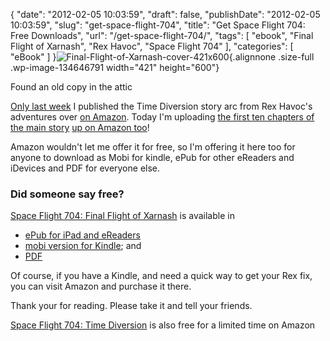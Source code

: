 {
    "date": "2012-02-05 10:03:59",
    "draft": false,
    "publishDate": "2012-02-05 10:03:59",
    "slug": "get-space-flight-704",
    "title": "Get Space Flight 704: Free Downloads",
    "url": "\/get-space-flight-704\/",
    "tags": [
        "ebook",
        "Final Flight of Xarnash",
        "Rex Havoc",
        "Space Flight 704"
    ],
    "categories": [
        "eBook"
    ]
}![](//the.geekorium.com.au/wp-content/uploads/Final-Flight-of-Xarnash-cover-421x600.png "Final-Flight-of-Xarnash-cover-421x600"){.alignnone
.size-full .wp-image-134646791 width="421" height="600"}

Found an old copy in the attic

[Only last week](//the.geekorium.com.au/space-flight-704-the-book/) I
published the Time Diversion story arc from Rex Havoc's adventures over
[on Amazon](http://amzn.com/B00718SIHQ). Today I'm uploading [the first
ten chapters of the main
story](//the.geekorium.com.au/tag/final-flight-of-xarnash/) [up on
Amazon too](http://amzn.com/B0075S9BUK)!

Amazon wouldn't let me offer it for free, so I'm offering it here too
for anyone to download as Mobi for kindle, ePub for other eReaders and
iDevices and PDF for everyone else.

### Did someone say free?

[Space Flight 704: Final Flight of Xarnash](http://amzn.com/B0075S9BUK)
is available in

-   [ePub for iPad and
    eReaders](//turbo.geekorium.com.au/ebooks/Final-Flight-of-Xarnash.epub)
-   [mobi version for
    Kindle](//turbo.geekorium.com.au/ebooks/Final-Flight-of-Xarnash.mobi);
    and
-   [PDF](//turbo.geekorium.com.au/ebooks/Final-Flight-of-Xarnash.pdf)

Of course, if you have a Kindle, and need a quick way to get your Rex
fix, you can visit Amazon and purchase it there.

Thank your for reading. Please take it and tell your friends.

<span class="update">[Space Flight 704: Time
Diversion](http://amzn.com/B00718SIHQ) is also free for a limited time
on Amazon</span>